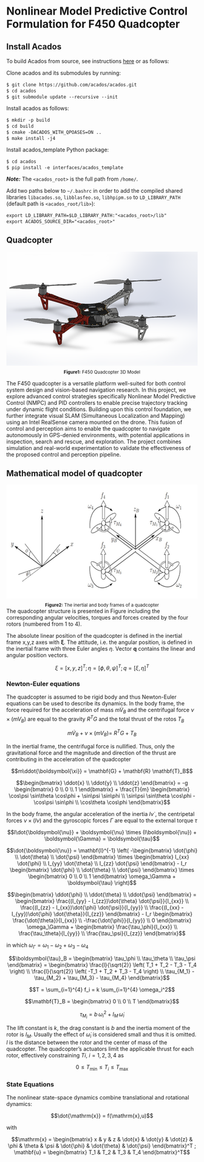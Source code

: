 # Nonlinear Model Predictive Control Formulation for F450 Quadcopter

## Install Acados
To build Acados from source, see instructions [here](https://docs.acados.org/python_interface/index.html) or as follows:

Clone acados and its submodules by running:
```
$ git clone https://github.com/acados/acados.git
$ cd acados
$ git submodule update --recursive --init
```

Install acados as follows:

```
$ mkdir -p build
$ cd build
$ cmake -DACADOS_WITH_QPOASES=ON ..
$ make install -j4
```

Install acados_template Python package:
```
$ cd acados
$ pip install -e interfaces/acados_template
```
***Note:*** The ```<acados_root>``` is the full path from ```/home/```.

Add two paths below to ```~/.bashrc``` in order to add the compiled shared libraries ```libacados.so```, ```libblasfeo.so```, ```libhpipm.so``` to ```LD_LIBRARY_PATH``` (default path is ```<acados_root/lib>```):

```
export LD_LIBRARY_PATH=$LD_LIBRARY_PATH:"<acados_root>/lib"
export ACADOS_SOURCE_DIR="<acados_root>"
```
## Quadcopter
<div align="center">
  <img src="https://github.com/Desmondfotock28/Quadcopter/blob/main/model.PNG?raw=true" alt="F450 Quadcopter 3d Model" height="300"><br>
  <sub><b>Figure1:</b> F450 Quadcopter 3D Model</sub>
</div>

The F450 quadcopter is a versatile platform well-suited for both control system design and vision-based navigation research. In this project, we explore advanced control strategies specifically Nonlinear Model Predictive Control (NMPC) and PID controllers to enable precise trajectory tracking under dynamic flight conditions. Building upon this control foundation, we further integrate visual SLAM (Simultaneous Localization and Mapping) using an Intel RealSense camera mounted on the drone. This fusion of control and perception aims to enable the quadcopter to navigate autonomously in GPS-denied environments, with potential applications in inspection, search and rescue, and exploration. The project combines simulation and real-world experimentation to validate the effectiveness of the proposed control and perception pipeline.

## Mathematical model of quadcopter
<div align="center">
  <img src="https://github.com/Desmondfotock28/Quadcopter/blob/main/dynamic_model.jpg?raw=true" alt="F450 Quadcopter_Dynamics" height="300"><br>
  <sub><b>Figure2:</b> The inertial and body frames of a quadcopter</sub>
</div>
The quadcopter structure is presented in Figure  including the corresponding angular velocities, torques and forces created by the four rotors (numbered from 1 to 4).

The absolute linear position of the quadcopter is defined in the inertial frame x,y,z axes with $\mathbf{\xi}$. The attitude, i.e. the angular position, is defined in the inertial frame with three Euler angles $\eta$. Vector $\boldsymbol{q}$ contains the linear and angular position vectors.
```math
\xi = [x, y , z]^T ;  \eta = [\phi, \theta, \psi]^T ;  q = [\xi , \eta]^T
```
### Newton-Euler equations
The quadcopter is assumed to be rigid body and thus Newton-Euler equations can be used to describe its dynamics. In the body frame, the force required for the acceleration of mass $m \dot{V}_B$ and the centrifugal force $\nu \times (mV_B)$ are equal to the gravity $R^T G$ and the total thrust of the rotos $T_B$
```math
m\dot{V}_B + \nu \times (mV_B) =\ R^TG + T_B
```
In the inertial frame, the centrifugal force is nullified. Thus, only the gravitational force and the magnitude and direction of the thrust are contributing in the acceleration of the quadcopter


```math
m\ddot{\boldsymbol{\xi}} = \mathbf{G} + \mathbf{R} \mathbf{T}_B
```
```math
\begin{bmatrix}
\ddot{x} \\
\ddot{y} \\
\ddot{z}
\end{bmatrix}
= -g
\begin{bmatrix}
0 \\
0 \\
1
\end{bmatrix}
+ \frac{T}{m}
\begin{bmatrix}
\cos\psi \sin\theta \cos\phi + \sin\psi \sin\phi \\
\sin\psi \sin\theta \cos\phi - \cos\psi \sin\phi \\
\cos\theta \cos\phi
\end{bmatrix}
```
In the body frame, the angular acceleration of the inertia $I \dot{\nu}$ , the centripetal forces $\nu \times (I\nu)$ and the gyroscopic forces $\Gamma$ are equal to the external torque $\tau$
```math
I\dot{\boldsymbol{\nu}} + \boldsymbol{\nu} \times (I\boldsymbol{\nu}) + \boldsymbol{\Gamma} = \boldsymbol{\tau}
```
```math
\dot{\boldsymbol{\nu}} = \mathbf{I}^{-1} \left(
  -\begin{bmatrix}
    \dot{\phi} \\ \dot{\theta} \\ \dot{\psi}
  \end{bmatrix}
  \times
  \begin{bmatrix}
    I_{xx} \dot{\phi} \\
    I_{yy} \dot{\theta} \\
    I_{zz} \dot{\psi}
  \end{bmatrix}
  - I_r
  \begin{bmatrix}
    \dot{\phi} \\ \dot{\theta} \\ \dot{\psi}
  \end{bmatrix}
  \times
  \begin{bmatrix}
    0 \\ 0 \\ 1
  \end{bmatrix}
  \omega_\Gamma
  + \boldsymbol{\tau}
\right)
```
```math
\begin{bmatrix}
\ddot{\phi} \\
\ddot{\theta} \\
\ddot{\psi}
\end{bmatrix}
=
\begin{bmatrix}
\frac{(I_{yy} - I_{zz})\dot{\theta} \dot{\psi}}{I_{xx}} \\
\frac{(I_{zz} - I_{xx})\dot{\phi} \dot{\psi}}{I_{yy}} \\
\frac{(I_{xx} - I_{yy})\dot{\phi} \dot{\theta}}{I_{zz}}
\end{bmatrix}
- I_r
\begin{bmatrix}
\frac{\dot{\theta}}{I_{xx}} \\
-\frac{\dot{\phi}}{I_{yy}} \\
0
\end{bmatrix}
\omega_\Gamma
+
\begin{bmatrix}
\frac{\tau_\phi}{I_{xx}} \\
\frac{\tau_\theta}{I_{yy}} \\
\frac{\tau_\psi}{I_{zz}}
\end{bmatrix}
```
in which $\omega_\Gamma = \omega_1 - \omega_2 + \omega_3 - \omega_4$
```math
\boldsymbol{\tau}_B =
\begin{bmatrix}
\tau_\phi \\
\tau_\theta \\
\tau_\psi
\end{bmatrix}
=
\begin{bmatrix}
\frac{l}{\sqrt{2}} \left( T_1 + T_2 - T_3 - T_4 \right) \\
\frac{l}{\sqrt{2}} \left( -T_1 + T_2 + T_3 - T_4 \right) \\
\tau_{M_1} - \tau_{M_2} + \tau_{M_3} - \tau_{M_4}
\end{bmatrix}
```
```math
T = \sum_{i=1}^{4} f_i = k \sum_{i=1}^{4} \omega_i^2
```
```math
\mathbf{T}_B =
\begin{bmatrix}
0 \\
0 \\
T
\end{bmatrix}
```
```math
\tau_{M_i} = b \, \omega_i^2 + I_M \, \dot{\omega}_i
```
The lift constant is $k$, the drag constant is $b$ and the inertia moment of the rotor is $I_M$. Usually the effect of $\dot{\omega}_i$ is considered small and thus it is omitted.  $l$ is the distance between the rotor and the center of mass of the quadcopter. The quadcopter’s actuators limit the applicable thrust for each rotor, effectively constraining $Ti$, $i={1,2,3,4}$ as
```math
0 \leq T_{\text{min}} \leq T_i \leq T_{\text{max}}
```
### State Equations
The nonlinear state-space dynamics combine translational and rotational dynamics:
```math
\dot{\mathrm{x}} = f(\mathrm{x},u)
```
with 
```math
\mathrm{x} = 
\begin{bmatrix}
x & y & z & \dot{x} & \dot{y} & \dot{z} & \phi & \theta & \psi & \dot{\phi} & \dot{\theta} & \dot{\psi}
\end{bmatrix}^T ; 

\mathbf{u} = 
\begin{bmatrix}
T_1 & T_2 & T_3 & T_4
\end{bmatrix}^T
```
